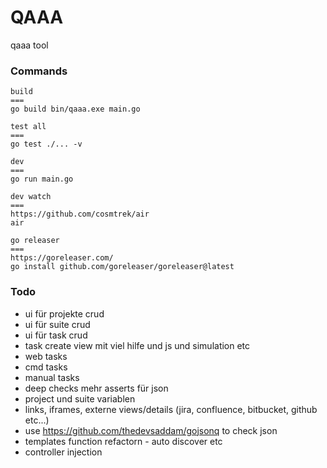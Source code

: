 # QAAA
qaaa tool

### Commands
```
build
===
go build bin/qaaa.exe main.go

test all
===
go test ./... -v

dev
===
go run main.go

dev watch
===
https://github.com/cosmtrek/air
air

go releaser
===
https://goreleaser.com/
go install github.com/goreleaser/goreleaser@latest
```


### Todo
- ui für projekte crud
- ui für suite crud
- ui für task crud
- task create view mit viel hilfe und js und simulation etc
- web tasks
- cmd tasks
- manual tasks
- deep checks mehr asserts für json
- project und suite variablen
- links, iframes, externe views/details (jira, confluence, bitbucket, github etc...)
- use https://github.com/thedevsaddam/gojsonq to check json
- templates function refactorn - auto discover etc
- controller injection